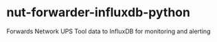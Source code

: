 # nut-forwarder-influxdb-python
Forwards Network UPS Tool data to InfluxDB for monitoring and alerting
